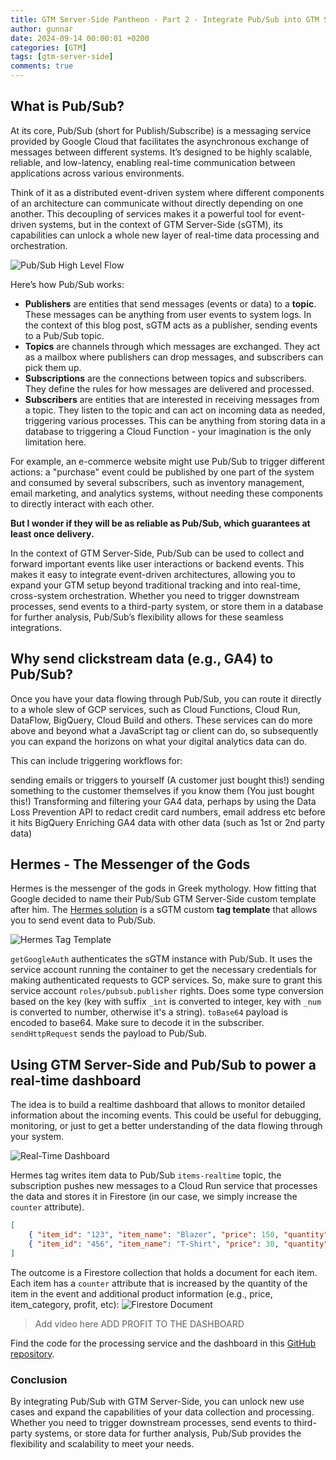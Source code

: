 ```yaml
---
title: GTM Server-Side Pantheon - Part 2 - Integrate Pub/Sub into GTM Server-Side
author: gunnar
date: 2024-09-14 00:00:01 +0200
categories: [GTM]
tags: [gtm-server-side]
comments: true
---
```


## What is Pub/Sub?
At its core, Pub/Sub (short for Publish/Subscribe) is a messaging service provided by Google Cloud that facilitates the asynchronous exchange of messages between different systems. It’s designed to be highly scalable, reliable, and low-latency, enabling real-time communication between applications across various environments.

Think of it as a distributed event-driven system where different components of an architecture can communicate without directly depending on one another. This decoupling of services makes it a powerful tool for event-driven systems, but in the context of GTM Server-Side (sGTM), its capabilities can unlock a whole new layer of real-time data processing and orchestration.

![Pub/Sub High Level Flow](/assets/img/gtm-ss-pubsub/pubsub-high-level-flow.png)

Here’s how Pub/Sub works:

* **Publishers** are entities that send messages (events or data) to a **topic**. These messages can be anything from user events to system logs. In the context of this blog post, sGTM acts as a publisher, sending events to a Pub/Sub topic.
* **Topics** are channels through which messages are exchanged. They act as a mailbox where publishers can drop messages, and subscribers can pick them up.
* **Subscriptions** are the connections between topics and subscribers. They define the rules for how messages are delivered and processed. 
* **Subscribers** are entities that are interested in receiving messages from a topic. They listen to the topic and can act on incoming data as needed, triggering various processes. This can be anything from storing data in a database to triggering a Cloud Function - your imagination is the only limitation here.

For example, an e-commerce website might use Pub/Sub to trigger different actions: a "purchase" event could be published by one part of the system and consumed by several subscribers, such as inventory management, email marketing, and analytics systems, without needing these components to directly interact with each other.

**But I wonder if they will be as reliable as Pub/Sub, which guarantees at least once delivery.**

In the context of GTM Server-Side, Pub/Sub can be used to collect and forward important events like user interactions or backend events. This makes it easy to integrate event-driven architectures, allowing you to expand your GTM setup beyond traditional tracking and into real-time, cross-system orchestration. Whether you need to trigger downstream processes, send events to a third-party system, or store them in a database for further analysis, Pub/Sub’s flexibility allows for these seamless integrations.

## Why send clickstream data (e.g., GA4) to Pub/Sub?

Once you have your data flowing through Pub/Sub, you can route it directly to a whole slew of GCP services, such as Cloud Functions, Cloud Run, DataFlow, BigQuery, Cloud Build and others. These services can do more above and beyond what a JavaScript tag or client can do, so subsequently you can expand the horizons on what your digital analytics data can do.

This can include triggering workflows for:

sending emails or triggers to yourself (A customer just bought this!)
sending something to the customer themselves if you know them (You just bought this!)
Transforming and filtering your GA4 data, perhaps by using the Data Loss Prevention API to redact credit card numbers, email address etc before it hits BigQuery
Enriching GA4 data with other data (such as 1st or 2nd party data)

## Hermes - The Messenger of the Gods

Hermes is the messenger of the gods in Greek mythology. How fitting that Google decided to name their Pub/Sub GTM Server-Side custom template after him. The [Hermes solution](https://github.com/google-marketing-solutions/gps-sgtm-pantheon/blob/main/sgtm/hermes/README.md) is a sGTM custom **tag template** that allows you to send event data to Pub/Sub. 

![Hermes Tag Template](/assets/img/gtm-ss-pubsub/hermes-tag-template.png)

`getGoogleAuth` authenticates the sGTM instance with Pub/Sub. It uses the service account running the container to get the necessary credentials for making authenticated requests to GCP services. So, make sure to grant this service account `roles/pubsub.publisher` rights.
Does some type conversion based on the key (key with suffix `_int` is converted to integer, key with `_num` is converted to number, otherwise it's a string).
`toBase64` payload is encoded to base64. Make sure to decode it in the subscriber.
`sendHttpRequest` sends the payload to Pub/Sub.

## Using GTM Server-Side and Pub/Sub to power a real-time dashboard

The idea is to build a realtime dashboard that allows to monitor detailed information about the incoming events. This could be useful for debugging, monitoring, or just to get a better understanding of the data flowing through your system.

![Real-Time Dashboard](/assets/img/gtm-ss-pubsub/pubsub-realtime-dashboard.png)

Hermes tag writes item data to Pub/Sub `items-realtime` topic, the subscription pushes new messages to a Cloud Run service that processes the data and stores it in Firestore (in our case, we simply increase the `counter` attribute).

```json
[ 
    { "item_id": "123", "item_name": "Blazer", "price": 150, "quantity": 1, "currency": "DKK" }, 
    { "item_id": "456", "item_name": "T-Shirt", "price": 30, "quantity": 2, "currency": "DKK" } 
]
```

The outcome is a Firestore collection that holds a document for each item. Each item has a `counter` attribute that is increased by the quantity of the item in the event and additional product information (e.g., price, item_category, profit, etc):
![Firestore Document](/assets/img/gtm-ss-pubsub/firestore-document.png)

> Add video here
> ADD PROFIT TO THE DASHBOARD

Find the code for the processing service and the dashboard in this [GitHub repository](https://github.com/GunnarGriese/firestore-realtime-dashboard).

### Conclusion

By integrating Pub/Sub with GTM Server-Side, you can unlock new use cases and expand the capabilities of your data collection and processing. Whether you need to trigger downstream processes, send events to third-party systems, or store data for further analysis, Pub/Sub provides the flexibility and scalability to meet your needs.